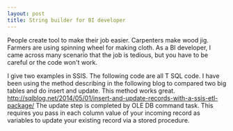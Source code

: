 ```yaml
---
layout: post
title: String builder for BI developer
---
```


People create tool to make their job easier. Carpenters make wood jig.  Farmers are using spinning wheel for making cloth. 
As a BI developer, I came across many scenario that the job is tedious, but you have to be careful or the code won't work.

I give two examples in SSIS.  The following code are all T SQL code.
I have been using the method describing in the following blog to compared two big tables and do insert and update.  This method works great.
<http://sqlblog.net/2014/05/01/insert-and-update-records-with-a-ssis-etl-package/>
The update step is completed by OLE DB command task. This requires you pass in each column value of your incoming record as variables to update your existing record via a stored procedure.





